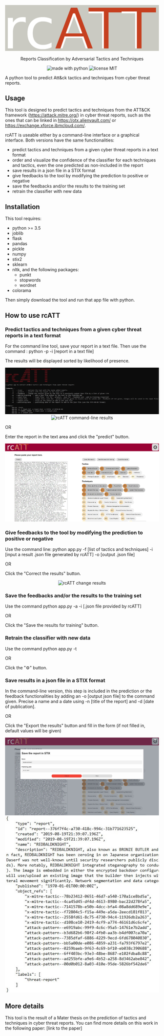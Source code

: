 
<img src="img/rcattlogo.png" alt="rcATT logo">

<p align="center">Reports Classification by Adversarial Tactics and Techniques</p>

<p align="center"><img src="https://img.shields.io/badge/made%20with-python-blue.svg" alt="made with python">   <img src="https://img.shields.io/badge/license-MIT-green.svg" alt="license MIT">    <!--<img src="https://img.shields.io/github/release-date/ValLGY/rcATT" alt="release date">--></p>

A python tool to predict Att&ck tactics and techniques from cyber threat reports.

## Usage

This tool is designed to predict tactics and techniques from the ATT&CK framework (https://attack.mitre.org/) in cyber threat reports, such as the ones that can be linked in https://otx.alienvault.com/ or https://exchange.xforce.ibmcloud.com/.

rcATT is useable either by a command-line interface or a graphical interface. Both versions have the same functionalities:
<ul>
  <li>predict tactics and techniques from a given cyber threat reports in a text format</li>
  <li>order and visualize the confidence of the classifier for each techniques and tactics, even the one predicted as non-included in the report</li>
  <li>save results in a json file in a STIX format</li>
  <li>give feedbacks to the tool by modifying the prediction to positive or negative</li>
  <li>save the feedbacks and/or the results to the training set</li>
  <li>retrain the classifier with new data</li>
</ul>

## Installation
This tool requires:
<ul>
  <li>python >= 3.5</li>
  <li>joblib</li>
  <li>flask</li>
  <li>pandas</li>
  <li>pickle</li>
  <li>numpy</li>
  <li>stix2</li>
  <li>sklearn</li>
  <li>nltk, and the following packages:<ul><li>punkt</li><li>stopwords</li><li>wordnet</li></ul></li>
  <li>colorama</li>
</ul>
Then simply download the tool and run that app file with python.

## How to use rcATT
### Predict tactics and techniques from a given cyber threat reports in a text format
For the command line tool, save your report in a text file. Then use the command : python -p -i [report in a text file]

The results will be displayed sorted by likelihood of presence.
<p align="center"><img src="img/rcATTcmd.jpg" alt="rcATT command-line help">
<img src="img/rcattcmdres.gif" alt="rcATT command-line results"></p>

OR

Enter the report in the text area and click the "predict" button.
<p align="center"><img src="img/rcATTgui.jpg" alt="rcATT GUI"></p>

### Give feedbacks to the tool by modifying the prediction to positive or negative
Use the command line: python app.py -f [list of tactics and techniques] -i [input a result .json file generated by rcATT] -o [output .json file]

OR

Click the "Correct the results" button.
<p align="center"><img src="img/rcattguichange.gif" alt="rcATT change results"></p>

### Save the feedbacks and/or the results to the training set
Use the command python app.py -a -i [.json file provided by rcATT]

OR

Click the "Save the results for training" button.
### Retrain the classifier with new data
Use the command python app.py -t

OR

Click the "&#9881;" button.

### Save results in a json file in a STIX format
In the command-line version, this step is included in the prediction or the feedback functionalities by adding an -o [output json file] to the command given. Precise a name and a date using -n [title of the report] and -d [date of publication].

OR

Click the "Export the results" button and fill in the form (if not filled in, default values will be given) 
<p align="center"><img src="img/rcATTgui2.jpg" alt="rcATT save in stix">
<img src="img/ExampleStix.jpg" alt="rcATT stix ouput" title="Example of output STIX file"></p>

## More details

This tool is the result of a Mater thesis on the prediction of tactics and techniques in cyber threat reports. You can find more details on this work in the following paper: [link to the paper]
